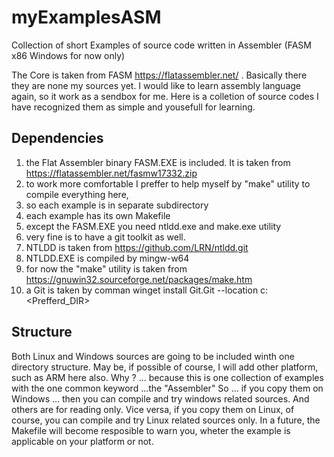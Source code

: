 # myExamplesASM

Collection of short Examples of source code written in Assembler (FASM x86 Windows for now only)

The Core is taken from FASM https://flatassembler.net/ .
Basically there they are none my sources yet.
I would like to learn assembly language again, so it work as a sendbox for me.
Here is a colletion of source codes I have recognized them as simple and yousefull for learning. 

## Dependencies
  1. the Flat Assembler binary FASM.EXE is included. It is taken from https://flatassembler.net/fasmw17332.zip
  2. to work more comfortable I preffer to help myself by "make" utility to compile everything here,
  3. so each example is in separate subdirectory
  4. each example has its own Makefile
  5. except the FASM.EXE you need ntldd.exe and make.exe utility
  6. very fine is to have a git toolkit as well.
  7. NTLDD is taken from https://github.com/LRN/ntldd.git 
  8. NTLDD.EXE is compiled by mingw-w64
  9. for now the "make" utility is taken from https://gnuwin32.sourceforge.net/packages/make.htm
 10. a Git is taken by comman winget install Git.Git --location c:\<Prefferd_DIR>

## Structure
  Both Linux and Windows sources are going to be included winth one directory structure.
  May be, if possible of course, I will add other platform, such as ARM here also.
  Why ? ... because this is one collection of examples with the one common keyword ...the "Assembler"
  So ... if you copy them on Windows ... then you can compile and try windows related sources.
  And others are for reading only.
  Vice versa, if you copy them on Linux, of course, you can compile and try Linux related sources only.
  In a future, the Makefile will become resposible to warn you, wheter the example is applicable
  on your platform or not.

